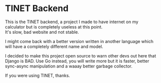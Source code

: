 # TINET Backend
This is the TINET backend, a project I made to have internet on my calculator but is completely useless at this point.  
It's slow, bad website and not stable.

I might come back with a better version written in another language which will have a completely different name and model.

I decided to make this project open source to warn other devs out here that Django is BAD. Use Go instead, you will write more but it is faster, better sync-async manipulation and a waaay better garbage collector.

If you were using TINET, thanks.
